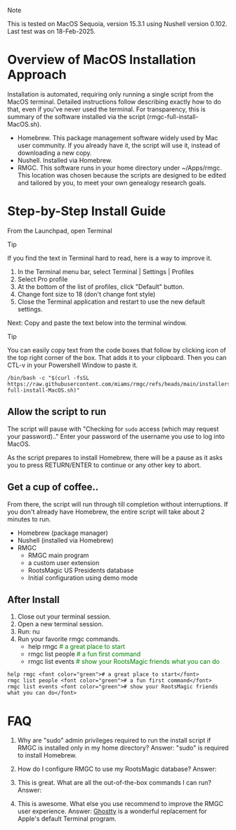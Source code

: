 > [!NOTE]
> This is tested on MacOS Sequoia, version 15.3.1 using Nushell version 0.102. Last test was on 18-Feb-2025.

# Overview of MacOS Installation Approach

Installation is automated, requiring only running a single script from the MacOS terminal. Detailed instructions follow describing exactly how to do that, even if you've never used the terminal. For transparency, this is summary of the software installed via the script (rmgc-full-install-MacOS.sh).

- Homebrew. This package management software widely used by Mac user community. If you already have it, the script will use it, instead of downloading a new copy.
- Nushell. Installed via Homebrew.
- RMGC. This software runs in your home directory under ~/Apps/rmgc. This location was chosen because the scripts are designed to be edited and tailored by you, to meet your own genealogy research goals.

# Step-by-Step Install Guide

From the Launchpad, open Terminal

> [!TIP]
> If you find the text in Terminal hard to read, here is a way to improve it.
>
> 1.  In the Terminal menu bar, select Terminal | Settings | Profiles
> 2.  Select Pro profile
> 3.  At the bottom of the list of profiles, click "Default" button.
> 4.  Change font size to 18 (don't change font style)
> 5.  Close the Terminal application and restart to use the new default settings.

Next: Copy and paste the text below into the terminal window.

> [!TIP]
> You can easily copy text from the code boxes that follow by clicking icon of the top right corner of the box. That adds it to your clipboard. Then you can CTL-v in your Powershell Window to paste it.

```
/bin/bash -c "$(curl -fsSL https://raw.githubusercontent.com/miams/rmgc/refs/heads/main/installers/rmgc-full-install-MacOS.sh)"

```

## Allow the script to run

The script will pause with "Checking for `sudo` access (which may request your password).." Enter your password of the username you use to log into MacOS.

As the script prepares to install Homebrew, there will be a pause as it asks you to press RETURN/ENTER to continue or any other key to abort.

## Get a cup of coffee..

From there, the script will run through till completion without interruptions. If you don't already have Homebrew, the entire script will take about 2 minutes to run.

- Homebrew (package manager)
- Nushell (installed via Homebrew)
- RMGC
  - RMGC main program
  - a custom user extension
  - RootsMagic US Presidents database
  - Initial configuration using demo mode

## After Install

1. Close out your terminal session.
2. Open a new terminal session.
3. Run: nu
4. Run your favorite rmgc commands.
   - help rmgc <font color="green"># a great place to start</font>
   - rmgc list people <font color="green"># a fun first command</font>
   - rmgc list events <font color="green"># show your RootsMagic friends what you can do</font>

```
help rmgc <font color="green"># a great place to start</font>
rmgc list people <font color="green"># a fun first command</font>
rmgc list events <font color="green"># show your RootsMagic friends what you can do</font>
```

# FAQ

1. Why are "sudo" admin privileges required to run the install script if RMGC is installed only in my home directory?
   Answer: "sudo" is required to install Homebrew.

2. How do I configure RMGC to use my RootsMagic database?
   Answer:

3. This is great. What are all the out-of-the-box commands I can run?
   Answer:

4. This is awesome. What else you use recommend to improve the RMGC user experience.
   Answer: [Ghostty](https://ghostty.org/) is a wonderful replacement for Apple's default Terminal program.
